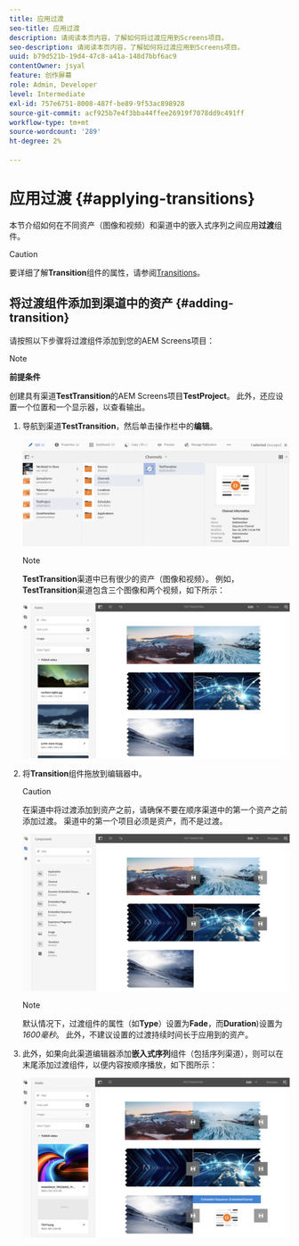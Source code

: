```yaml
---
title: 应用过渡
seo-title: 应用过渡
description: 请阅读本页内容，了解如何将过渡应用到Screens项目。
seo-description: 请阅读本页内容，了解如何将过渡应用到Screens项目。
uuid: b79d521b-19d4-47c8-a41a-148d7bbf6ac9
contentOwner: jsyal
feature: 创作屏幕
role: Admin, Developer
level: Intermediate
exl-id: 757e6751-8008-487f-be89-9f53ac898928
source-git-commit: acf925b7e4f3bba44ffee26919f7078dd9c491ff
workflow-type: tm+mt
source-wordcount: '289'
ht-degree: 2%

---
```


# 应用过渡 {#applying-transitions}

本节介绍如何在不同资产（图像和视频）和渠道中的嵌入式序列之间应用&#x200B;**过渡**&#x200B;组件。


>[!CAUTION]
>
>要详细了解&#x200B;**Transition**&#x200B;组件的属性，请参阅[Transitions](adding-components-to-a-channel.md#transition)。

## 将过渡组件添加到渠道中的资产 {#adding-transition}

请按照以下步骤将过渡组件添加到您的AEM Screens项目：

>[!NOTE]
>
>**前提条件**
>
>创建具有渠道&#x200B;**TestTransition**&#x200B;的AEM Screens项目&#x200B;**TestProject**。 此外，还应设置一个位置和一个显示器，以查看输出。

1. 导航到渠道&#x200B;**TestTransition**，然后单击操作栏中的&#x200B;**编辑**。

   ![图像1](assets/transitions1.png)

   >[!NOTE]
   >
   >**TestTransition**&#x200B;渠道中已有很少的资产（图像和视频）。 例如，**TestTransition**&#x200B;渠道包含三个图像和两个视频，如下所示：

   ![图像2](assets/transitions2.png)


1. 将&#x200B;**Transition**&#x200B;组件拖放到编辑器中。
   >[!CAUTION]
   >
   >在渠道中将过渡添加到资产之前，请确保不要在顺序渠道中的第一个资产之前添加过渡。 渠道中的第一个项目必须是资产，而不是过渡。

   ![图像3](assets/transitions3.png)

   >[!NOTE]
   >
   >默认情况下，过渡组件的属性（如&#x200B;**Type**）设置为&#x200B;**Fade**，而&#x200B;**Duration**)设置为&#x200B;*1600毫秒*。  此外，不建议设置的过渡持续时间长于应用到的资产。

1. 此外，如果向此渠道编辑器添加&#x200B;**嵌入式序列**&#x200B;组件（包括序列渠道），则可以在末尾添加过渡组件，以便内容按顺序播放，如下图所示：

   ![图像3](assets/transitions5.png)
